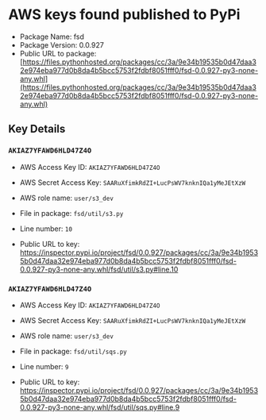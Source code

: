 # AWS keys found published to PyPi

* Package Name: fsd
* Package Version: 0.0.927
* Public URL to package: [https://files.pythonhosted.org/packages/cc/3a/9e34b19535b0d47daa32e974eba977d0b8da4b5bcc5753f2fdbf8051fff0/fsd-0.0.927-py3-none-any.whl](https://files.pythonhosted.org/packages/cc/3a/9e34b19535b0d47daa32e974eba977d0b8da4b5bcc5753f2fdbf8051fff0/fsd-0.0.927-py3-none-any.whl)

## Key Details

### `AKIAZ7YFAWD6HLD47Z4O`

* AWS Access Key ID: `AKIAZ7YFAWD6HLD47Z4O`
* AWS Secret Access Key: `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` 
* AWS role name: `user/s3_dev`
* File in package: `fsd/util/s3.py`
* Line number: `10`

* Public URL to key: https://inspector.pypi.io/project/fsd/0.0.927/packages/cc/3a/9e34b19535b0d47daa32e974eba977d0b8da4b5bcc5753f2fdbf8051fff0/fsd-0.0.927-py3-none-any.whl/fsd/util/s3.py#line.10



### `AKIAZ7YFAWD6HLD47Z4O`

* AWS Access Key ID: `AKIAZ7YFAWD6HLD47Z4O`
* AWS Secret Access Key: `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` 
* AWS role name: `user/s3_dev`
* File in package: `fsd/util/sqs.py`
* Line number: `9`

* Public URL to key: https://inspector.pypi.io/project/fsd/0.0.927/packages/cc/3a/9e34b19535b0d47daa32e974eba977d0b8da4b5bcc5753f2fdbf8051fff0/fsd-0.0.927-py3-none-any.whl/fsd/util/sqs.py#line.9


